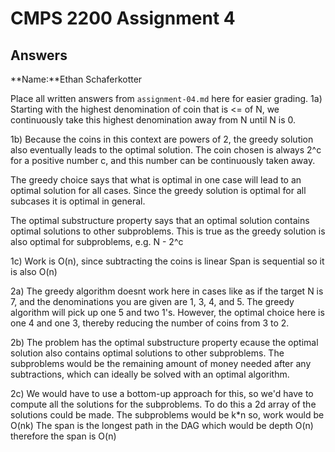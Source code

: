# CMPS 2200 Assignment 4
## Answers

**Name:**Ethan Schaferkotter


Place all written answers from `assignment-04.md` here for easier grading.
1a) Starting with the highest denomination of coin that is <= of N, we continuously take this highest denomination away from N until N is 0.

1b) Because the coins in this context are powers of 2, the greedy solution also eventually leads to the optimal solution. The coin chosen is always 2^c for a positive number c, and this number can be continuously taken away.

The greedy choice says that what is optimal in one case will lead to an optimal solution for all cases. Since the greedy solution is optimal for all subcases it is optimal in general.

The optimal substructure property says that an optimal solution contains optimal solutions to other subproblems. This is true as the greedy solution is also optimal for subproblems, e.g. N - 2^c

1c) 
Work is O(n), since subtracting the coins is linear
Span is sequential so it is also O(n)

2a) The greedy algorithm doesnt work here in cases like as if the target N is 7, and the denominations you are given are 1, 3, 4, and 5. The greedy algorithm will pick up one 5 and two 1's. However, the optimal choice here is one 4 and one 3, thereby reducing the number of coins from 3 to 2.

2b) The problem has the optimal substructure property ecause the optimal solution also contains optimal solutions to other subproblems. The subproblems would be the remaining amount of money needed after any subtractions, which can ideally be solved with an optimal algorithm.

2c) We would have to use a bottom-up approach for this, so we'd have to compute all the solutions for the subproblems. To do this a 2d array of the solutions could be made.
The subproblems would be k*n so, work would be O(nk)
The span is the longest path in the DAG which would be depth O(n) therefore the span is O(n) 
